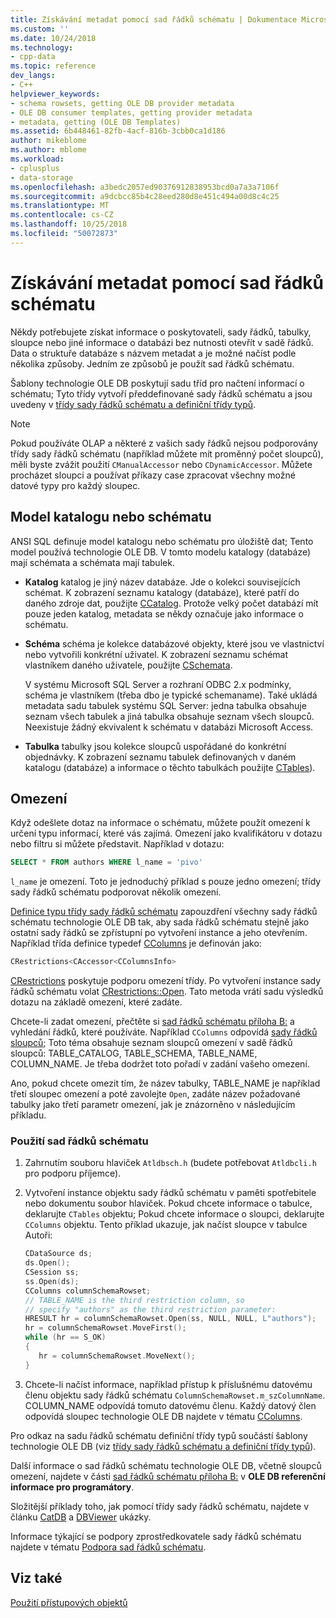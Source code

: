 ```yaml
---
title: Získávání metadat pomocí sad řádků schématu | Dokumentace Microsoftu
ms.custom: ''
ms.date: 10/24/2018
ms.technology:
- cpp-data
ms.topic: reference
dev_langs:
- C++
helpviewer_keywords:
- schema rowsets, getting OLE DB provider metadata
- OLE DB consumer templates, getting provider metadata
- metadata, getting (OLE DB Templates)
ms.assetid: 6b448461-82fb-4acf-816b-3cbb0ca1d186
author: mikeblome
ms.author: mblome
ms.workload:
- cplusplus
- data-storage
ms.openlocfilehash: a3bedc2057ed90376912838953bcd0a7a3a7106f
ms.sourcegitcommit: a9dcbcc85b4c28eed280d8e451c494a00d8c4c25
ms.translationtype: MT
ms.contentlocale: cs-CZ
ms.lasthandoff: 10/25/2018
ms.locfileid: "50072873"
---
```

# <a name="obtaining-metadata-with-schema-rowsets"></a>Získávání metadat pomocí sad řádků schématu

Někdy potřebujete získat informace o poskytovateli, sady řádků, tabulky, sloupce nebo jiné informace o databázi bez nutnosti otevřít v sadě řádků. Data o struktuře databáze s názvem metadat a je možné načíst podle několika způsoby. Jedním ze způsobů je použít sad řádků schématu.

Šablony technologie OLE DB poskytují sadu tříd pro načtení informací o schématu; Tyto třídy vytvoří předdefinované sady řádků schématu a jsou uvedeny v [třídy sady řádků schématu a definiční třídy typů](../../data/oledb/schema-rowset-classes-and-typedef-classes.md).

> [!NOTE]
> Pokud používáte OLAP a některé z vašich sady řádků nejsou podporovány třídy sady řádků schématu (například můžete mít proměnný počet sloupců), měli byste zvážit použití `CManualAccessor` nebo `CDynamicAccessor`. Můžete procházet sloupci a používat příkazy case zpracovat všechny možné datové typy pro každý sloupec.

## <a name="catalogschema-model"></a>Model katalogu nebo schématu

ANSI SQL definuje model katalogu nebo schématu pro úložiště dat; Tento model používá technologie OLE DB. V tomto modelu katalogy (databáze) mají schémata a schémata mají tabulek.

- **Katalog** katalog je jiný název databáze. Jde o kolekci souvisejících schémat. K zobrazení seznamu katalogy (databáze), které patří do daného zdroje dat, použijte [CCatalog](../../data/oledb/ccatalogs-ccataloginfo.md). Protože velký počet databází mít pouze jeden katalog, metadata se někdy označuje jako informace o schématu.

- **Schéma** schéma je kolekce databázové objekty, které jsou ve vlastnictví nebo vytvořili konkrétní uživatel. K zobrazení seznamu schémat vlastníkem daného uživatele, použijte [CSchemata](../../data/oledb/cschemata-cschematainfo.md).

   V systému Microsoft SQL Server a rozhraní ODBC 2.x podmínky, schéma je vlastníkem (třeba dbo je typické schemaname). Také ukládá metadata sadu tabulek systému SQL Server: jedna tabulka obsahuje seznam všech tabulek a jiná tabulka obsahuje seznam všech sloupců. Neexistuje žádný ekvivalent k schématu v databázi Microsoft Access.

- **Tabulka** tabulky jsou kolekce sloupců uspořádané do konkrétní objednávky. K zobrazení seznamu tabulek definovaných v daném katalogu (databáze) a informace o těchto tabulkách použijte [CTables](../../data/oledb/ctables-ctableinfo.md)).

## <a name="restrictions"></a>Omezení

Když odešlete dotaz na informace o schématu, můžete použít omezení k určení typu informací, které vás zajímá. Omezení jako kvalifikátoru v dotazu nebo filtru si můžete představit. Například v dotazu:

```sql
SELECT * FROM authors WHERE l_name = 'pivo'
```

`l_name` je omezení. Toto je jednoduchý příklad s pouze jedno omezení; třídy sady řádků schématu podporovat několik omezení.

[Definice typu třídy sady řádků schématu](../../data/oledb/schema-rowset-classes-and-typedef-classes.md) zapouzdření všechny sady řádků schématu technologie OLE DB tak, aby sada řádků schématu stejně jako ostatní sady řádků se zpřístupní po vytvoření instance a jeho otevřením. Například třída definice typedef [CColumns](../../data/oledb/ccolumns-ccolumnsinfo.md) je definován jako:

```cpp
CRestrictions<CAccessor<CColumnsInfo>
```

[CRestrictions](../../data/oledb/crestrictions-class.md) poskytuje podporu omezení třídy. Po vytvoření instance sady řádků schématu volat [CRestrictions::Open](../../data/oledb/crestrictions-open.md). Tato metoda vrátí sadu výsledků dotazu na základě omezení, které zadáte.

Chcete-li zadat omezení, přečtěte si [sad řádků schématu příloha B:](/previous-versions/windows/desktop/ms712921) a vyhledání řádků, které používáte. Například `CColumns` odpovídá [sady řádků sloupců](/previous-versions/windows/desktop/ms723052\(v%3dvs.85\)); Toto téma obsahuje seznam sloupců omezení v sadě řádků sloupců: TABLE_CATALOG, TABLE_SCHEMA, TABLE_NAME, COLUMN_NAME. Je třeba dodržet toto pořadí v zadání vašeho omezení.

Ano, pokud chcete omezit tím, že název tabulky, TABLE_NAME je například třetí sloupec omezení a poté zavolejte `Open`, zadáte název požadované tabulky jako třetí parametr omezení, jak je znázorněno v následujícím příkladu.

### <a name="to-use-schema-rowsets"></a>Použití sad řádků schématu

1. Zahrnutím souboru hlaviček `Atldbsch.h` (budete potřebovat `Atldbcli.h` pro podporu příjemce).

1. Vytvoření instance objektu sady řádků schématu v paměti spotřebitele nebo dokumentu soubor hlaviček. Pokud chcete informace o tabulce, deklarujte `CTables` objektu; Pokud chcete informace o sloupci, deklarujte `CColumns` objektu. Tento příklad ukazuje, jak načíst sloupce v tabulce Autoři:

    ```cpp
    CDataSource ds;
    ds.Open();
    CSession ss;
    ss.Open(ds);
    CColumns columnSchemaRowset;
    // TABLE_NAME is the third restriction column, so
    // specify "authors" as the third restriction parameter:
    HRESULT hr = columnSchemaRowset.Open(ss, NULL, NULL, L"authors");
    hr = columnSchemaRowset.MoveFirst();
    while (hr == S_OK)
    {
       hr = columnSchemaRowset.MoveNext();
    }
    ```

1. Chcete-li načíst informace, například přístup k příslušnému datovému členu objektu sady řádků schématu `ColumnSchemaRowset.m_szColumnName`. COLUMN_NAME odpovídá tomuto datovému členu. Každý datový člen odpovídá sloupec technologie OLE DB najdete v tématu [CColumns](../../data/oledb/ccolumns-ccolumnsinfo.md).

Pro odkaz na sadu řádků schématu definiční třídy typů součástí šablony technologie OLE DB (viz [třídy sady řádků schématu a definiční třídy typů](../../data/oledb/schema-rowset-classes-and-typedef-classes.md)).

Další informace o sad řádků schématu technologie OLE DB, včetně sloupců omezení, najdete v části [sad řádků schématu příloha B:](/previous-versions/windows/desktop/ms712921) v **OLE DB referenční informace pro programátory**.

Složitější příklady toho, jak pomocí třídy sady řádků schématu, najdete v článku [CatDB](https://github.com/Microsoft/VCSamples) a [DBViewer](https://github.com/Microsoft/VCSamples) ukázky.

Informace týkající se podpory zprostředkovatele sady řádků schématu najdete v tématu [Podpora sad řádků schématu](../../data/oledb/supporting-schema-rowsets.md).

## <a name="see-also"></a>Viz také

[Použití přístupových objektů](../../data/oledb/using-accessors.md)